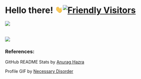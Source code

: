 # Hello there! <img src="https://raw.githubusercontent.com/ABSphreak/ABSphreak/master/gifs/Hi.gif" width="25px" /><a href="https://github.com/kanjitp"><img src="https://visitor-badge.laobi.icu/badge?page_id=kanjitp" alt="Friendly Visitors"> </a>

![](/necessary_disorder.gif)  


<br>
<div width="100%">
    <a href="https://github.com/kanjitp">
        <img align="center" src="https://github-readme-stats.vercel.app/api?username=kanjitp&show_icons=true&custom_title=Github&hide=stars,contribs&count_private=true&theme=nord&hide_rank=true&card_width=300" />
    </a>
</div>


### References:
GitHub README Stats by [Anurag Hazra](https://github.com/anuraghazra) 

Profile GIF by [Necessary Disorder](https://necessary-disorder.tumblr.com)
